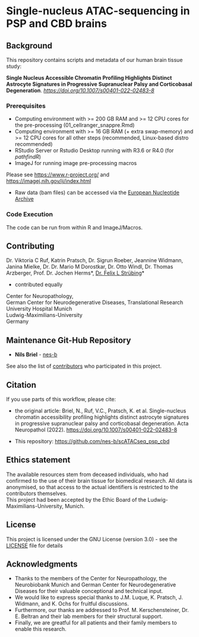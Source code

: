 # Single-nucleus ATAC-sequencing in PSP and CBD brains


## Background

This repository contains scripts and metadata of our human brain tissue study: 

**Single Nucleus Accessible Chromatin Profiling Highlights Distinct Astrocyte Signatures in Progressive Supranuclear Palsy and Corticobasal Degeneration**. 
*https://doi.org/10.1007/s00401-022-02483-8*


### Prerequisites

- Computing environment with >= 200 GB RAM and >= 12 CPU cores for the pre-processing (01_cellranger_snappre.Rmd) 
- Computing environment with >= 16 GB RAM (+ extra swap-memory) and >= 12 CPU cores for all other steps (recommended, Linux-based distro recommended)  
- RStudio Server or Rstudio Desktop running with R3.6 or R4.0 (for *pathfindR*)
- ImageJ for running image pre-processing macros

Please see https://www.r-project.org/ and https://imagej.nih.gov/ij/index.html

- Raw data (bam files) can be accessed via the [European Nucleotide Archive](https://www.ebi.ac.uk/ena/browser/view/PRJEB54978)

### Code Execution

The code can be run from within R and ImageJ/Macros.


## Contributing

Dr. Viktoria C Ruf, Katrin Pratsch, Dr. Sigrun Roeber, Jeannine Widmann, Janina Mielke, 
Dr. Dr. Mario M Dorostkar, Dr. Otto Windl, Dr. Thomas Arzberger, 
Prof. Dr. Jochen Herms*, [Dr. Felix L Strübing](https://github.com/fstrueb)*

* contributed equally

Center for Neuropathology, \
German Center for Neurodegenerative Diseases, Translational Research \
University Hospital Munich \
Ludwig-Maximilians-University \
Germany


## Maintenance Git-Hub Repository

* **Nils Briel** - [nes-b](https://github.com/nes-b)

See also the list of [contributors](https://github.com/nes-b/snATACseq_psp_cbd/blob/master/contributors.txt) who participated in this project.


## Citation

If you use parts of this workflow, please cite:
- the original article: Briel, N., Ruf, V.C., Pratsch, K. et al. Single-nucleus chromatin accessibility profiling highlights distinct astrocyte signatures in progressive supranuclear palsy and corticobasal degeneration. Acta Neuropathol (2022). https://doi.org/10.1007/s00401-022-02483-8

- This repository: https://github.com/nes-b/scATACseq_psp_cbd 


## Ethics statement

The available resources stem from deceased individuals, who had confirmed to the use of their brain tissue for biomedical research.
All data is anonymised, so that access to the actual identifiers is restricted to the contributors themselves. \
This project had been accepted by the Ethic Board of the Ludwig-Maximilians-University, Munich.


## License

This project is licensed under the GNU License (version 3.0) - see the [LICENSE](LICENSE) file for details


## Acknowledgments

* Thanks to the members of the Center for Neuropathology, the Neurobiobank Munich and German Center for Neurodegenerative Diseases for their valuable conceptional and technical input.
* We would like to express special thanks to J.M. Luque, K. Pratsch, J. Widmann, and K. Ochs for fruitful discussions. 
* Furthermore, our thanks are addressed to Prof. M. Kerschensteiner, Dr. E. Beltran and their lab members for their structural support.
* Finally, we are greatful for all patients and their family members to enable this research.
